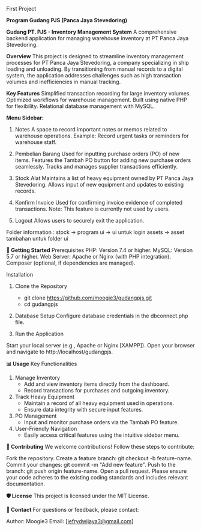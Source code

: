 First Project 

**Program Gudang PJS (Panca Jaya Stevedoring)**

**Gudang PT. PJS - Inventory Management System**
A comprehensive backend application for managing warehouse inventory at PT Panca Jaya Stevedoring.

**Overview**
This project is designed to streamline inventory management processes for PT Panca Jaya Stevedoring, a company specializing in ship loading and unloading. By transitioning from manual records to a digital system, the application addresses challenges such as high transaction volumes and inefficiencies in manual tracking.

**Key Features**
Simplified transaction recording for large inventory volumes.
Optimized workflows for warehouse management.
Built using native PHP for flexibility.
Relational database management with MySQL.

**Menu Sidebar:**
1. Notes
A space to record important notes or memos related to warehouse operations.
Example: Record urgent tasks or reminders for warehouse staff.

3. Pembelian Barang
Used for inputting purchase orders (PO) of new items.
Features the Tambah PO button for adding new purchase orders seamlessly.
Tracks and manages supplier transactions efficiently.

4. Stock Alat
Maintains a list of heavy equipment owned by PT Panca Jaya Stevedoring.
Allows input of new equipment and updates to existing records.

5. Konfirm Invoice
Used for confirming invoice evidence of completed transactions.
Note: This feature is currently not used by users.

6. Logout
Allows users to securely exit the application.

Folder information :
stock -> program
ui -> ui untuk login
assets -> asset tambahan untuk folder ui


**🚀 Getting Started**
Prerequisites
PHP: Version 7.4 or higher.
MySQL: Version 5.7 or higher.
Web Server: Apache or Nginx (with PHP integration).
Composer (optional, if dependencies are managed).

Installation
1. Clone the Repository
   - git clone https://github.com/moogie3/gudangpjs.git
   - cd gudangpjs

2. Database Setup
Configure database credentials in the dbconnect.php file.

3. Run the Application

Start your local server (e.g., Apache or Nginx [XAMPP]).
Open your browser and navigate to http://localhost/gudangpjs.


**📊 Usage**
Key Functionalities
1. Manage Inventory
   - Add and view inventory items directly from the dashboard.
   - Record transactions for purchases and outgoing inventory.
2. Track Heavy Equipment
   - Maintain a record of all heavy equipment used in operations.
   - Ensure data integrity with secure input features.
3. PO Management
   - Input and monitor purchase orders via the Tambah PO feature.
4. User-Friendly Navigation
   - Easily access critical features using the intuitive sidebar menu.


**🤝 Contributing**
We welcome contributions! Follow these steps to contribute:

Fork the repository.
Create a feature branch: git checkout -b feature-name.
Commit your changes: git commit -m "Add new feature".
Push to the branch: git push origin feature-name.
Open a pull request.
Please ensure your code adheres to the existing coding standards and includes relevant documentation.

**🛡️ License**
This project is licensed under the MIT License.

**📧 Contact**
For questions or feedback, please contact:

Author: Moogie3
Email: [jefrydwijaya3@gmail.com]



